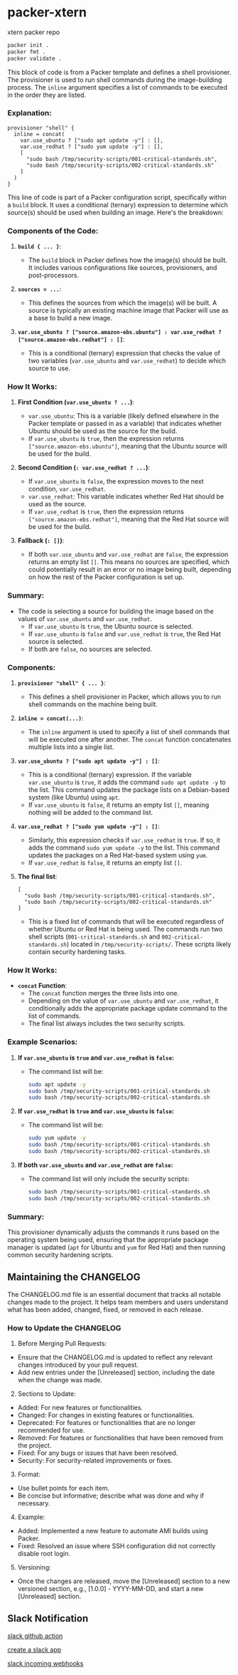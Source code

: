 # packer-xtern
xtern packer repo

```sh
packer init .
packer fmt .
packer validate .
```

This block of code is from a Packer template and defines a shell provisioner. The provisioner is used to run shell commands during the image-building process. The `inline` argument specifies a list of commands to be executed in the order they are listed.

### Explanation:

```hcl
provisioner "shell" {
  inline = concat(
    var.use_ubuntu ? ["sudo apt update -y"] : [],
    var.use_redhat ? ["sudo yum update -y"] : [],
    [
      "sudo bash /tmp/security-scripts/001-critical-standards.sh",
      "sudo bash /tmp/security-scripts/002-critical-standards.sh"
    ]
  )
}
```

This line of code is part of a Packer configuration script, specifically within a `build` block. It uses a conditional (ternary) expression to determine which source(s) should be used when building an image. Here's the breakdown:

### Components of the Code:

1. **`build { ... }`**:
   - The `build` block in Packer defines how the image(s) should be built. It includes various configurations like sources, provisioners, and post-processors.

2. **`sources = ...`**:
   - This defines the sources from which the image(s) will be built. A source is typically an existing machine image that Packer will use as a base to build a new image.

3. **`var.use_ubuntu ? ["source.amazon-ebs.ubuntu"] : var.use_redhat ? ["source.amazon-ebs.redhat"] : []`**:
   - This is a conditional (ternary) expression that checks the value of two variables (`var.use_ubuntu` and `var.use_redhat`) to decide which source to use.

### How It Works:

1. **First Condition (`var.use_ubuntu ? ...`)**:
   - `var.use_ubuntu`: This is a variable (likely defined elsewhere in the Packer template or passed in as a variable) that indicates whether Ubuntu should be used as the source for the build.
   - If `var.use_ubuntu` is `true`, then the expression returns `["source.amazon-ebs.ubuntu"]`, meaning that the Ubuntu source will be used for the build.

2. **Second Condition (`: var.use_redhat ? ...`)**:
   - If `var.use_ubuntu` is `false`, the expression moves to the next condition, `var.use_redhat`.
   - `var.use_redhat`: This variable indicates whether Red Hat should be used as the source.
   - If `var.use_redhat` is `true`, then the expression returns `["source.amazon-ebs.redhat"]`, meaning that the Red Hat source will be used for the build.

3. **Fallback (`: []`)**:
   - If both `var.use_ubuntu` and `var.use_redhat` are `false`, the expression returns an empty list `[]`. This means no sources are specified, which could potentially result in an error or no image being built, depending on how the rest of the Packer configuration is set up.

### Summary:
- The code is selecting a source for building the image based on the values of `var.use_ubuntu` and `var.use_redhat`.
  - If `var.use_ubuntu` is `true`, the Ubuntu source is selected.
  - If `var.use_ubuntu` is `false` and `var.use_redhat` is `true`, the Red Hat source is selected.
  - If both are `false`, no sources are selected.

### Components:

1. **`provisioner "shell" { ... }`**:
   - This defines a shell provisioner in Packer, which allows you to run shell commands on the machine being built.

2. **`inline = concat(...)`**:
   - The `inline` argument is used to specify a list of shell commands that will be executed one after another. The `concat` function concatenates multiple lists into a single list.

3. **`var.use_ubuntu ? ["sudo apt update -y"] : []`**:
   - This is a conditional (ternary) expression. If the variable `var.use_ubuntu` is `true`, it adds the command `sudo apt update -y` to the list. This command updates the package lists on a Debian-based system (like Ubuntu) using `apt`.
   - If `var.use_ubuntu` is `false`, it returns an empty list `[]`, meaning nothing will be added to the command list.

4. **`var.use_redhat ? ["sudo yum update -y"] : []`**:
   - Similarly, this expression checks if `var.use_redhat` is `true`. If so, it adds the command `sudo yum update -y` to the list. This command updates the packages on a Red Hat-based system using `yum`.
   - If `var.use_redhat` is `false`, it returns an empty list `[]`.

5. **The final list**:
   ```hcl
   [
     "sudo bash /tmp/security-scripts/001-critical-standards.sh",
     "sudo bash /tmp/security-scripts/002-critical-standards.sh"
   ]
   ```
   - This is a fixed list of commands that will be executed regardless of whether Ubuntu or Red Hat is being used. The commands run two shell scripts (`001-critical-standards.sh` and `002-critical-standards.sh`) located in `/tmp/security-scripts/`. These scripts likely contain security hardening tasks.

### How It Works:

- **`concat` Function**:
  - The `concat` function merges the three lists into one.
  - Depending on the value of `var.use_ubuntu` and `var.use_redhat`, it conditionally adds the appropriate package update command to the list of commands.
  - The final list always includes the two security scripts.

### Example Scenarios:

1. **If `var.use_ubuntu` is `true` and `var.use_redhat` is `false`:**
   - The command list will be:
     ```bash
     sudo apt update -y
     sudo bash /tmp/security-scripts/001-critical-standards.sh
     sudo bash /tmp/security-scripts/002-critical-standards.sh
     ```

2. **If `var.use_redhat` is `true` and `var.use_ubuntu` is `false`:**
   - The command list will be:
     ```bash
     sudo yum update -y
     sudo bash /tmp/security-scripts/001-critical-standards.sh
     sudo bash /tmp/security-scripts/002-critical-standards.sh
     ```

3. **If both `var.use_ubuntu` and `var.use_redhat` are `false`:**
   - The command list will only include the security scripts:
     ```bash
     sudo bash /tmp/security-scripts/001-critical-standards.sh
     sudo bash /tmp/security-scripts/002-critical-standards.sh
     ```

### Summary:

This provisioner dynamically adjusts the commands it runs based on the operating system being used, ensuring that the appropriate package manager is updated (`apt` for Ubuntu and `yum` for Red Hat) and then running common security hardening scripts.

## Maintaining the CHANGELOG
The CHANGELOG.md file is an essential document that tracks all notable changes made to the project. It helps team members and users understand what has been added, changed, fixed, or removed in each release.

### How to Update the CHANGELOG

1. Before Merging Pull Requests:

- Ensure that the CHANGELOG.md is updated to reflect any relevant changes introduced by your pull request.
- Add new entries under the [Unreleased] section, including the date when the change was made.

2. Sections to Update:

- Added: For new features or functionalities.
- Changed: For changes in existing features or functionalities.
- Deprecated: For features or functionalities that are no longer recommended for use.
- Removed: For features or functionalities that have been removed from the project.
- Fixed: For any bugs or issues that have been resolved.
- Security: For security-related improvements or fixes.

3. Format:

- Use bullet points for each item.
- Be concise but informative; describe what was done and why if necessary.

4. Example:

- Added: Implemented a new feature to automate AMI builds using Packer.
- Fixed: Resolved an issue where SSH configuration did not correctly disable root login.

5. Versioning:

- Once the changes are released, move the [Unreleased] section to a new versioned section, e.g., [1.0.0] - YYYY-MM-DD, and start a new [Unreleased] section.

## Slack Notification

[slack github action](https://github.com/marketplace/actions/slack-send)

[create a slack app](https://api.slack.com/apps)

[slack incoming webhooks](https://api.slack.com/scopes/incoming-webhook)